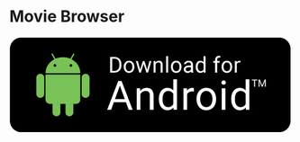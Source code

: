 # Movie Browser

[![Download android app logo](./assets/download-for-android.jpeg)](https://drive.google.com/file/d/1TdG--j2VVAtwoe0r0xYVOY6X6JEWZAF0/view?usp=share_link)
